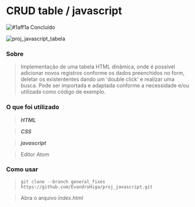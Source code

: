 # CRUD table / javascript
![#1aff1a](https://via.placeholder.com/15/1aff1a/000000?text=+) Concluído

![proj_javascript_tabela](https://user-images.githubusercontent.com/26691091/92979224-5a7ae100-f468-11ea-9d3e-c46e03d7d690.jpg)

### Sobre
> Implementação de uma tabela HTML dinâmica, onde é possível adicionar novos registros conforme os dados preenchidos no form, deletar os existententes dando um 'double click' e realizar uma busca. Pode ser importada e adaptada conforme a necessidade e/ou utilizada como código de exemplo.

### O que foi utilizado
> ***HTML***

> ***CSS***

> ***javascript***

> Editor *Atom*

### Como usar
> `git clone --branch general_fixes https://github.com/EvandroHiga/proj_javascript.git`

> Abra o arquivo *index.html*
